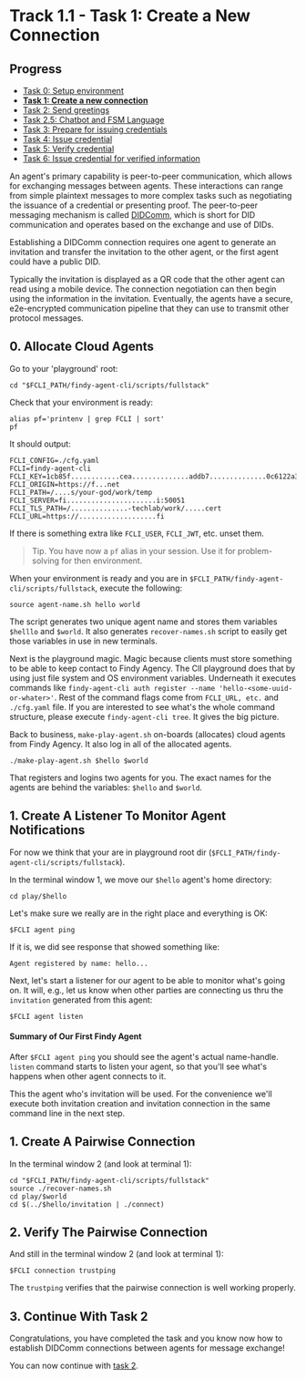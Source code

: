 # Track 1.1 - Task 1: Create a New Connection

## Progress

* [Task 0: Setup environment](../README.md)
* [**Task 1: Create a new connection**](../task1/README.md)
* [Task 2: Send greetings](../task2/README.md)
* [Task 2.5: Chatbot and FSM Language](../task2.5/README.md)
* [Task 3: Prepare for issuing credentials](../task3/README.md)
* [Task 4: Issue credential](../task4/README.md)
* [Task 5: Verify credential](../task5/README.md)
* [Task 6: Issue credential for verified information](../task6/README.md)

An agent's primary capability is peer-to-peer communication, which allows for
exchanging messages between agents. These interactions can range from simple
plaintext messages to more complex tasks such as negotiating the issuance of a
credential or presenting proof. The peer-to-peer messaging mechanism is called
[DIDComm](https://identity.foundation/didcomm-messaging/spec/), which is short
for DID communication and operates based on the exchange and use of DIDs.

Establishing a DIDComm connection requires one agent to generate an invitation
and transfer the invitation to the other agent, or the first agent could have a
public DID.

Typically the invitation is displayed as a QR code that the other agent can read
using a mobile device. The connection negotiation can then begin using the
information in the invitation. Eventually, the agents have a secure,
e2e-encrypted communication pipeline that they can use to transmit other
protocol messages.

## 0. Allocate Cloud Agents

Go to your 'playground' root:
```shell
cd "$FCLI_PATH/findy-agent-cli/scripts/fullstack"
```

Check that your environment is ready:
```shell
alias pf='printenv | grep FCLI | sort'
pf
```
It should output:
```shell
FCLI_CONFIG=./cfg.yaml
FCLI=findy-agent-cli
FCLI_KEY=1cb85f............cea..............addb7..............0c6122a340
FCLI_ORIGIN=https://f...net
FCLI_PATH=/....s/your-god/work/temp
FCLI_SERVER=fi......................i:50051
FCLI_TLS_PATH=/..............-techlab/work/.....cert
FCLI_URL=https://...................fi
```
If there is something extra like `FCLI_USER`, `FCLI_JWT`, etc. unset them.

> Tip. You have now a `pf` alias in your session. Use it for problem-solving for
> then environment.

When your environment is ready and you are in
`$FCLI_PATH/findy-agent-cli/scripts/fullstack`, execute the following: 
```shell
source agent-name.sh hello world
```
The script generates two unique agent name and stores them variables `$helllo`
and `$world`. It also generates `recover-names.sh` script to easily get those
variables in use in new terminals.

Next is the playground magic. Magic because clients must store something to be
able to keep contact to Findy Agency. The ClI playground does that by using just
file system and OS environment variables. Underneath it executes commands like
`findy-agent-cli auth register --name 'hello-<some-uuid-or-whater>'`. Rest of
the command flags come from `FCLI_URL, etc.` and `./cfg.yaml` file. If you are
interested to see what's the whole command structure, please execute
`findy-agent-cli tree`. It gives the big picture.

Back to business, `make-play-agent.sh` on-boards (allocates) cloud agents from
Findy Agency. It also log in all of the allocated agents.

```shell
./make-play-agent.sh $hello $world
```
That registers and logins two agents for you. The exact names for the agents are
behind the variables: `$hello` and `$world`.

## 1. Create A Listener To Monitor Agent Notifications

For now we think that your are in playground root dir
(`$FCLI_PATH/findy-agent-cli/scripts/fullstack`).

In the terminal window 1, we move our `$hello` agent's home directory:
```shell
cd play/$hello
```
Let's make sure we really are in the right place and everything is OK:
```shell
$FCLI agent ping
```
If it is, we did see response that showed something like:
```shell
Agent registered by name: hello...
```
Next, let's start a listener for our agent to be able to monitor what's going
on. It will, e.g., let us know when other parties are connecting us thru the
`invitation` generated from this agent:
```shell
$FCLI agent listen
```
#### Summary of Our First Findy Agent

After `$FCLI agent ping` you should see the agent's actual name-handle. `listen`
command starts to listen your agent, so that you'll see what's happens when
other agent connects to it.

This the agent who's invitation will be used. For the convenience we'll execute
both invitation creation and invitation connection in the same command line in
the next step.

## 1. Create A Pairwise Connection

In the terminal window 2 (and look at terminal 1):
```shell
cd "$FCLI_PATH/findy-agent-cli/scripts/fullstack"
source ./recover-names.sh
cd play/$world
cd $(../$hello/invitation | ./connect)
```

## 2. Verify The Pairwise Connection

And still in the terminal window 2 (and look at terminal 1):
```shell
$FCLI connection trustping
```
The `trustping` verifies that the pairwise connection is well working properly.

## 3. Continue With Task 2

Congratulations, you have completed the task and you know now how to establish
DIDComm connections between agents for message exchange!

You can now continue with [task 2](../task2/README.md).
